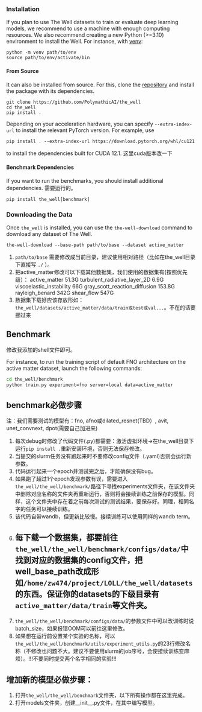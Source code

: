 
### Installation

If you plan to use The Well datasets to train or evaluate deep learning models, we recommend to use a machine with enough computing resources.
We also recommend creating a new Python (>=3.10) environment to install the Well. For instance, with [venv](https://docs.python.org/3/library/venv.html):

```
python -m venv path/to/env
source path/to/env/activate/bin
```


#### From Source

It can also be installed from source. For this, clone the [repository](https://github.com/PolymathicAI/the_well) and install the package with its dependencies.

```
git clone https://github.com/PolymathicAI/the_well
cd the_well
pip install .
```

Depending on your acceleration hardware, you can specify `--extra-index-url` to install the relevant PyTorch version. For example, use

```
pip install . --extra-index-url https://download.pytorch.org/whl/cu121
```

to install the dependencies built for CUDA 12.1. 这里cuda版本改一下

#### Benchmark Dependencies

If you want to run the benchmarks, you should install additional dependencies. 需要运行的。

```
pip install the_well[benchmark]
```

### Downloading the Data


Once `the_well` is installed, you can use the `the-well-download` command to download any dataset of The Well.

```
the-well-download --base-path path/to/base --dataset active_matter
```

1. ```path/to/base``` 需要修改成当前目录，建议使用相对路径（比如在the_well目录下直接写 ```./``` ）。
2. 把active_matter修改可以下载其他数据集，我们使用的数据集有(按照优先级）：
   active_matter 51.3G
   turbulent_radiative_layer_2D 6.9G
   viscoelastic_instability 66G
   gray_scott_reaction_diffusion 153.8G
   rayleigh_benard 342G
   shear_flow 547G
3. 数据集下载好应该存放形如：```the_well/datasets/active_matter/data/train或test或val...```。不在的话要挪过来



## Benchmark
修改我添加的shell文件即可。

For instance, to run the training script of default FNO architecture on the active matter dataset, launch the following commands:

```bash
cd the_well/benchmark
python train.py experiment=fno server=local data=active_matter
```

## benchmark必做步骤
注：我们需要测试的模型有：fno, afno或dilated_resnet(TBD）, avit, unet_convnext, dpot(需要自己加进来)
1. 每次debug时修改了代码文件(.py)都需要：激活虚拟环境->在the_well目录下运行```pip install .```重新安装环境，否则无法保存修改。
3. 当提交的slurm任务没有跑起来时不要修改config文件（.yaml)否则会运行新参数。
4. 代码运行起来一个epoch并测试完之后，才能确保没有bug。
5. 如果跑了超过1个epoch发现参数有误，需要进入```the_well/the_well/benchmark/```路径下寻找experiments文件夹，在该文件夹中删除对应名称的文件夹再重新运行，否则将会接续训练之前保存的模型。同样，这个文件夹中存在着之前每次测试的测试结果，要保存好。同理，相同名字的任务可以接续训练。
6. 该代码自带wandb，但更新比较慢。接续训练可以使用同样的wandb term。
7. ## 每下载一个数据集，都要前往```the_well/the_well/benchmark/configs/data/```中找到对应的数据集的config文件，把well_base_path改成形如```/home/zw474/project/LOLL/the_well/datasets```的东西。保证你的datasets的下级目录有```active_matter/data/train```等文件夹。 ##
8. ```the_well/the_well/benchmark/configs/data/```的参数文件中可以改训练时说batch_size，如果报错OOM可以前往这里修改。
9. 如果想在运行前设置某个实验的名称，可以```the_well/the_well/benchmark/utils/experiment_utils.py```的23行修改名称（不修改也问题不大。建议不要使用slurm的job序号，会使接续训练变麻烦）。!!!不要同时提交两个名字相同的实验!!!

## 增加新的模型必做步骤：
1. 打开```the_well/the_well/benchmark```文件夹，以下所有操作都在这里完成。
2. 打开models文件夹，创建__init__.py文件，在其中编写模型。


